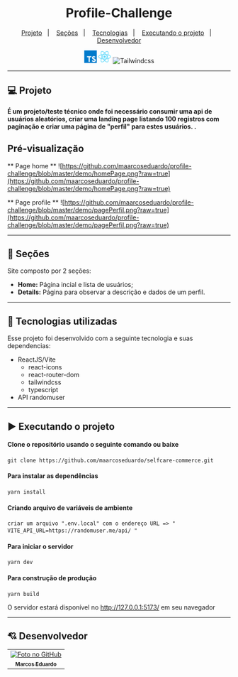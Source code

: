 <h1 align="center">
 Profile-Challenge
</h1>

<p align="center">
  <a href="#-projeto">Projeto</a>&nbsp;&nbsp;&nbsp;|&nbsp;&nbsp;&nbsp;
  <a href="#-seções">Seções</a>&nbsp;&nbsp;&nbsp;|&nbsp;&nbsp;&nbsp;
  <a href="#-tecnologias-utilizadas">Tecnologias</a>&nbsp;&nbsp;&nbsp;|&nbsp;&nbsp;&nbsp;
  <a href="#%EF%B8%8F-executando-o-projeto">Executando o projeto</a>&nbsp;&nbsp;&nbsp;|&nbsp;&nbsp;&nbsp;
  <a href="#-desenvolvedor">Desenvolvedor</a>
</p>

<p align="center">
  
  <img alt="Typescript" width="29" src="https://raw.githubusercontent.com/devicons/devicon/master/icons/typescript/typescript-plain.svg">

  <img alt="ReactJS" width="29" src="https://raw.githubusercontent.com/devicons/devicon/master/icons/react/react-original.svg">
  
  <img alt="Tailwindcss" width="29" src="https://camo.githubusercontent.com/bdedcbc949feefecc3ff98f7e655ee8151b522e2f32196c648620f5366d909d5/68747470733a2f2f63646e2e6a7364656c6976722e6e65742f67682f64657669636f6e732f64657669636f6e2f69636f6e732f7461696c77696e646373732f7461696c77696e646373732d706c61696e2e737667">
  
</p>

---

## 💻 Projeto

**É um projeto/teste técnico onde foi necessário consumir uma api de usuários aleatórios, criar uma landing page listando 100 registros com paginação e criar uma página 
de "perfil" para estes usuários. .**

## Pré-visualização

** Page home **
![https://github.com/maarcoseduardo/profile-challenge/blob/master/demo/homePage.png?raw=true](https://github.com/maarcoseduardo/profile-challenge/blob/master/demo/homePage.png?raw=true)

** Page profile **
![https://github.com/maarcoseduardo/profile-challenge/blob/master/demo/pagePerfil.png?raw=true](https://github.com/maarcoseduardo/profile-challenge/blob/master/demo/pagePerfil.png?raw=true)

---

## 📌 Seções
Site composto por 2 seções:

- **Home:** Página incial e lista de usuários;
- **Details:** Página para observar a descrição e dados de um perfil.

---

## 🚀 Tecnologias utilizadas
Esse projeto foi desenvolvido com a seguinte tecnologia e suas dependencias:

- ReactJS/Vite
    - react-icons
    - react-router-dom 
    - tailwindcss
    - typescript
- API randomuser
---

## ▶️ Executando o projeto

#### Clone o repositório usando o seguinte comando ou baixe

```
git clone https://github.com/maarcoseduardo/selfcare-commerce.git
```

#### Para instalar as dependências

```
yarn install
```

#### Criando arquivo de variáveis de ambiente
```
criar um arquivo ".env.local" com o endereço URL => " VITE_API_URL=https://randomuser.me/api/ "
```

#### Para iniciar o servidor

```
yarn dev
```

#### Para construção de produção

```
yarn build
```

O servidor estará disponível no http://127.0.0.1:5173/ em seu navegador

---

## 💘 Desenvolvedor<br>
<table>
  <tr>
    <td align="center">
      <a href="https://github.com/maarcoseduardo">
        <img src="https://avatars.githubusercontent.com/u/59845705?v=4" width="100" alt="Foto no GitHub"/><br>
        <sub>
          <b>Marcos Eduardo</b>
        </sub>
      </a>
    </td>
  </tr>
</table>
